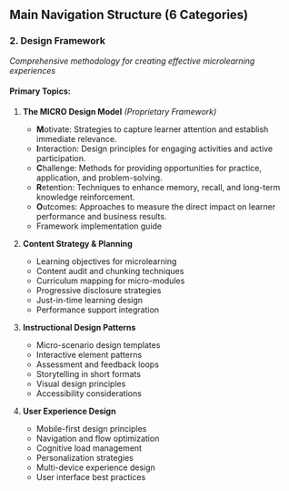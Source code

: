 ## Main Navigation Structure (6 Categories)

### 2. **Design Framework**
*Comprehensive methodology for creating effective microlearning experiences*

#### Primary Topics:
1. **The MICRO Design Model** *(Proprietary Framework)*
   - **M**otivate: Strategies to capture learner attention and establish immediate relevance.
   - **I**nteraction: Design principles for engaging activities and active participation.
   - **C**hallenge: Methods for providing opportunities for practice, application, and problem-solving.
   - **R**etention: Techniques to enhance memory, recall, and long-term knowledge reinforcement.
   - **O**utcomes: Approaches to measure the direct impact on learner performance and business results.
   - Framework implementation guide

2. **Content Strategy & Planning**
   - Learning objectives for microlearning
   - Content audit and chunking techniques
   - Curriculum mapping for micro-modules
   - Progressive disclosure strategies
   - Just-in-time learning design
   - Performance support integration

3. **Instructional Design Patterns**
   - Micro-scenario design templates
   - Interactive element patterns
   - Assessment and feedback loops
   - Storytelling in short formats
   - Visual design principles
   - Accessibility considerations

4. **User Experience Design**
   - Mobile-first design principles
   - Navigation and flow optimization
   - Cognitive load management
   - Personalization strategies
   - Multi-device experience design
   - User interface best practices